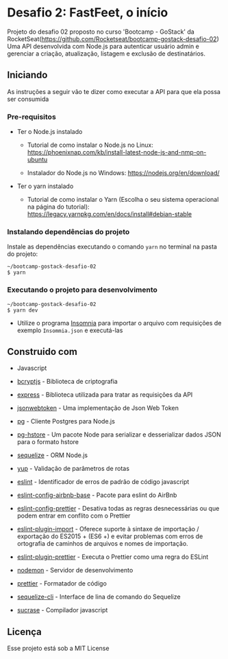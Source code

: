 # Desafio 2: FastFeet, o início

Projeto do desafio 02 proposto no curso 'Bootcamp - GoStack' da RocketSeat(https://github.com/Rocketseat/bootcamp-gostack-desafio-02)
Uma API desenvolvida com Node.js para autenticar usuário admin e gerenciar a criação, atualização, listagem e exclusão de destinatários.

## Iniciando

As instruções a seguir vão te dizer como executar a API para que ela possa ser consumida


### Pre-requisitos

- Ter o Node.js instalado


    - Tutorial de como instalar o Node.js no Linux: https://phoenixnap.com/kb/install-latest-node-js-and-nmp-on-ubuntu

    - Instalador do Node.js no Windows: https://nodejs.org/en/download/


- Ter o yarn instalado

    - Tutorial de como instalar o Yarn (Escolha o seu sistema operacional na página do tutorial): https://legacy.yarnpkg.com/en/docs/install#debian-stable


### Instalando dependências do projeto

Instale as dependências executando o comando `yarn` no terminal na pasta do projeto:

```
~/bootcamp-gostack-desafio-02
$ yarn
```

### Executando o projeto para desenvolvimento
```
~/bootcamp-gostack-desafio-02
$ yarn dev
```

- Utilize o programa [Insomnia](https://insomnia.rest/download/) para importar o arquivo com requisições de exemplo `Insommia.json` e executá-las


## Construido com
* Javascript
* [bcryptjs](https://github.com/auth0/node-jsonwebtoken) - Biblioteca de criptografia
* [express](https://github.com/expressjs/express) - Biblioteca utilizada para tratar as requisições da API
* [jsonwebtoken]() - Uma implementação de Json Web Token
* [pg](https://github.com/brianc/node-postgres) - Cliente Postgres para Node.js
* [pg-hstore](https://github.com/scarney81/pg-hstore) - Um pacote Node para serializar e desserializar dados JSON para o formato hstore
* [sequelize](https://github.com/sequelize/sequelize) - ORM Node.js
* [yup](https://github.com/jquense/yup) - Validação de parâmetros de rotas

* [eslint](https://github.com/eslint/eslint) - Identificador de erros de padrão de código javascript
* [eslint-config-airbnb-base](https://github.com/airbnb/javascript/tree/master/packages/eslint-config-airbnb-base) - Pacote para eslint do AirBnb
* [eslint-config-prettier](https://github.com/prettier/eslint-config-prettier) -
Desativa todas as regras desnecessárias ou que podem entrar em conflito com o Prettier
* [eslint-plugin-import](https://github.com/benmosher/eslint-plugin-import) - Oferece suporte à sintaxe de importação / exportação do ES2015 + (ES6 +) e evitar problemas com erros de ortografia de caminhos de arquivos e nomes de importação.
* [eslint-plugin-prettier](https://github.com/prettier/eslint-plugin-prettier) -
Executa o Prettier como uma regra do ESLint
* [nodemon](https://github.com/remy/nodemon) - Servidor de desenvolvimento
* [prettier](https://github.com/prettier/prettier) - Formatador de código
* [sequelize-cli](https://github.com/sequelize/cli) - Interface de lina de comando do Sequelize
* [sucrase](https://github.com/alangpierce/sucrase) - Compilador javascript

## Licença

Esse projeto está sob a MIT License


